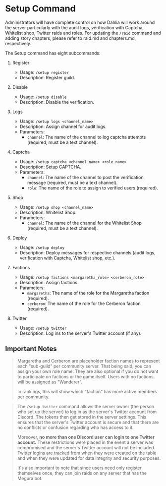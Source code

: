 # Setup Command

Administrators will have complete control on how Dahlia will work around the server particularly with the audit logs, verification with Captcha, Whitelist shop, Twitter raids and roles. For updating the `/raid` command and adding story chapters, please refer to raid.md and chapters.md, respectively.

The Setup command has eight subcommands:

1. Register
   - Usage: `/setup register`
   - Description: Register guild.

2. Disable
   - Usage: `/setup disable`
   - Description: Disable the verification.

3. Logs
   - Usage: `/setup logs <channel_name>`
   - Description: Assign channel for audit logs.
   - Parameters:
     - `channel`: The name of the channel to log captcha attempts (required, must be a text channel).

4. Captcha
   - Usage: `/setup captcha <channel_name> <role_name>`
   - Description: Setup CAPTCHA.
   - Parameters:
     - `channel`: The name of the channel to post the verification message (required, must be a text channel).
     - `role`: The name of the role to assign to verified users (required).

5. Shop
   - Usage: `/setup shop <channel_name>`
   - Description: Whitelist Shop.
   - Parameters:
     - `channel`: The name of the channel for the Whitelist Shop (required, must be a text channel).

6. Deploy
   - Usage: `/setup deploy`
   - Description: Deploy messages for respective channels (audit logs, verification with Captcha, Whitelist shop, etc.).

7. Factions
   - Usage: `/setup factions <margaretha_role> <cerberon_role>`
   - Description: Assign factions.
   - Parameters:
     - `margaretha`: The name of the role for the Margaretha faction (required).
     - `cerberon`: The name of the role for the Cerberon faction (required).

8. Twitter
   - Usage: `/setup twitter`
   - Description: Log ins to the server's Twitter account (if any).

## Important Notes

> Margaretha and Cerberon are placeholder faction names to represent each "sub-guild" per community server. That being said, you can assign your own role name. They are also optional if you do not want to participate on factions or the game itself. Users with no factions will be assigned as "Wanderer".
> 
> In rankings, this will show which "faction" has more active members per community.

> The `/setup twitter` command allows the server owner (the person who set up the server) to log in as the server's Twitter account from Discord. The tokens then get stored in the server settings. This ensures that the server's Twitter account is secure and that there are no conflicts or confusion regarding who has access to it.
> 
> Moreover, **no more than one Discord user can login to one Twitter account.** These restrictions were placed in the event a server was compromised and the server's Twitter account will not be included. Twitter logins are tracked from when they were created on the table and when they were updated for data integrity and security purposes.
> 
> It's also important to note that since users need only register themselves once, they can join raids on any server that has the Megura bot.